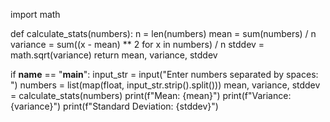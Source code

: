 import math

def calculate_stats(numbers):
    n = len(numbers)
    mean = sum(numbers) / n
    variance = sum((x - mean) ** 2 for x in numbers) / n
    stddev = math.sqrt(variance)
    return mean, variance, stddev

if __name__ == "__main__":
    input_str = input("Enter numbers separated by spaces: ")
    numbers = list(map(float, input_str.strip().split()))
    mean, variance, stddev = calculate_stats(numbers)
    print(f"Mean: {mean}")
    print(f"Variance: {variance}")
    print(f"Standard Deviation: {stddev}")
